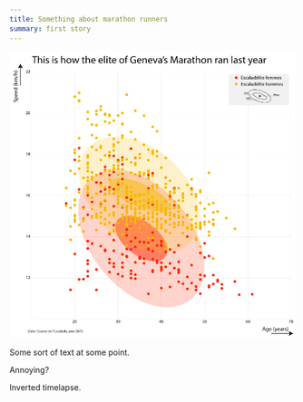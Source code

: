 ```yaml
---
title: Something about marathon runners
summary: first story
---
```


![Data visualization](scatterplot.png)

Some sort of text at some point.

Annoying?

Inverted timelapse.